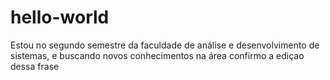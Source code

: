 # hello-world
Estou no segundo semestre da faculdade de análise e desenvolvimento de sistemas, e buscando novos conhecimentos na área
confirmo a ediçao dessa frase
